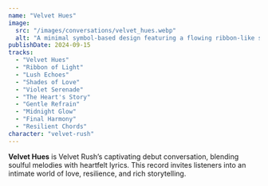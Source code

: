 ```yaml
---
name: "Velvet Hues"
image:
  src: "/images/conversations/velvet_hues.webp"
  alt: "A minimal symbol-based design featuring a flowing ribbon-like shape forming a heart, using black and violet colors, symbolizing love and resilience."
publishDate: 2024-09-15
tracks:
  - "Velvet Hues"
  - "Ribbon of Light"
  - "Lush Echoes"
  - "Shades of Love"
  - "Violet Serenade"
  - "The Heart's Story"
  - "Gentle Refrain"
  - "Midnight Glow"
  - "Final Harmony"
  - "Resilient Chords"
character: "velvet-rush"
---
```


**Velvet Hues** is Velvet Rush’s captivating debut conversation, blending soulful melodies with heartfelt lyrics. This record invites listeners into an intimate world of love, resilience, and rich storytelling.
